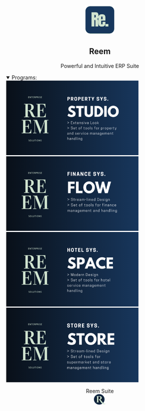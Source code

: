 <div align="center">
    <a href="https://reemsuite.com">
	<img src="./reem/public/images/trademarks/icon.png" alt="Reem Logo" height="80px" width="80xp"/>
    </a>
    <h2>Reem</h2>
    <p align="center">
        <p>Powerful and Intuitive ERP Suite</p>
    </p>
</div>

<details open>

<summary>Programs:</summary>
	<img src="./reem/public/images/trademarks/studio-bg.png" alt="Reem Studio" height="200vw" width="auto"/>
	<img src="./reem/public/images/trademarks/flow-bg.png" alt="Reem Flow" height="200vw" width="auto"/>
	<img src="./reem/public/images/trademarks/space-bg.png" alt="Reem Space" height="200vw" width="auto"/>
	<img src="./reem/public/images/trademarks/store-bg.png" alt="Reem Store" height="200vw" width="auto"/>
</details>

<div align="center" style="padding-top: 0.75rem;">
	Reem Suite <br />
	<a href="https://reemsuite.com" target="_blank">
		<picture>
			<source media="(prefers-color-scheme: dark)" srcset="./reem/public/images/trademarks/web_icon.png">
			<img src="./reem/public/images/trademarks/web_icon.png" alt="Reem Suite" height="28"/>
		</picture>
	</a>
</div>
